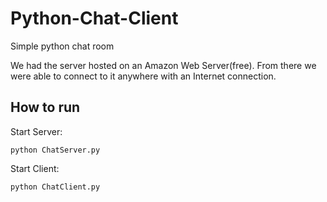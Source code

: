 # Python-Chat-Client
Simple python chat room

We had the server hosted on an Amazon Web Server(free). 
From there we were able to connect to it anywhere with an Internet connection.
## How to run
Start Server:
```
python ChatServer.py
```
Start Client:
```
python ChatClient.py
```
